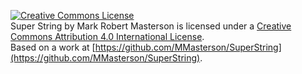 [![Creative Commons License](https://i.creativecommons.org/l/by/4.0/88x31.png)](http://creativecommons.org/licenses/by/4.0/)  
<span xmlns:dct="http://purl.org/dc/terms/" property="dct:title">Super String</span> by <span xmlns:cc="http://creativecommons.org/ns#" property="cc:attributionName">Mark Robert Masterson</span> is licensed under a [Creative Commons Attribution 4.0 International License](http://creativecommons.org/licenses/by/4.0/).  
Based on a work at [https://github.com/MMasterson/SuperString](https://github.com/MMasterson/SuperString).
